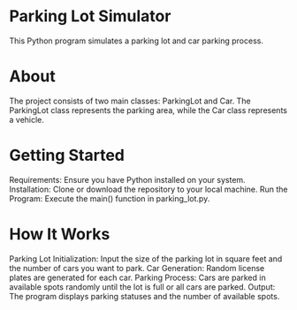 # Parking Lot Simulator
This Python program simulates a parking lot and car parking process.

# About
The project consists of two main classes: ParkingLot and Car. The ParkingLot class represents the parking area, while the Car class represents a vehicle.

# Getting Started
Requirements: Ensure you have Python installed on your system.
Installation: Clone or download the repository to your local machine.
Run the Program: Execute the main() function in parking_lot.py.
# How It Works
Parking Lot Initialization: Input the size of the parking lot in square feet and the number of cars you want to park.
Car Generation: Random license plates are generated for each car.
Parking Process: Cars are parked in available spots randomly until the lot is full or all cars are parked.
Output: The program displays parking statuses and the number of available spots.
